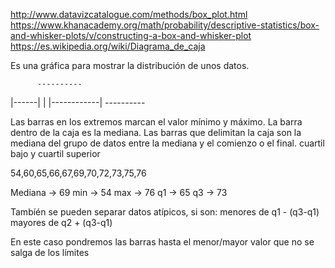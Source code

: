 http://www.datavizcatalogue.com/methods/box_plot.html
https://www.khanacademy.org/math/probability/descriptive-statistics/box-and-whisker-plots/v/constructing-a-box-and-whisker-plot
https://es.wikipedia.org/wiki/Diagrama_de_caja

Es una gráfica para mostrar la distribución de unos datos.

          ----------
   |------|  |     |------------|
          ----------

Las barras en los extremos marcan el valor mínimo y máximo.
La barra dentro de la caja es la mediana.
Las barras que delimitan la caja son la mediana del grupo de datos entre la mediana y el comienzo o el final.
  cuartil bajo y cuartil superior

54,60,65,66,67,69,70,72,73,75,76

Mediana -> 69
min -> 54
max -> 76
q1 -> 65
q3 -> 73

Tambíén se pueden separar datos atípicos, si son:
  menores de q1 - (q3-q1)
  mayores de q2 + (q3-q1)

En este caso pondremos las barras hasta el menor/mayor valor que no se salga de los límites
